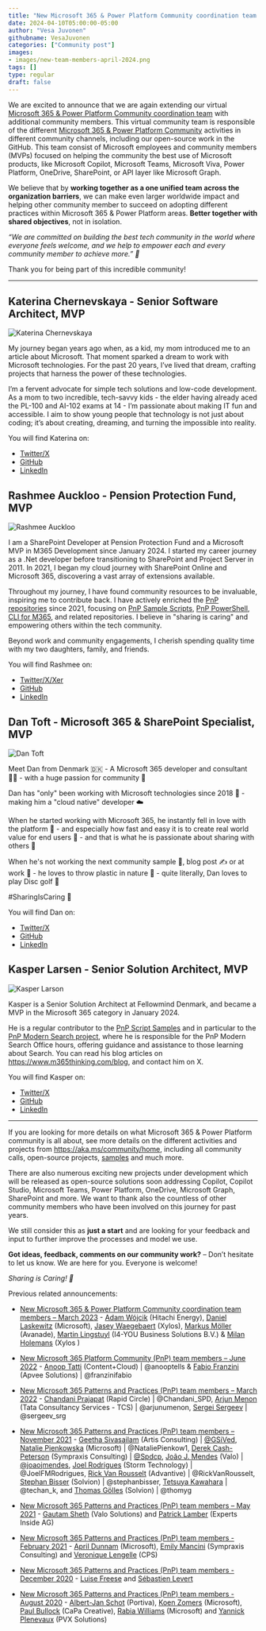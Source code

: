 ```yaml
---
title: "New Microsoft 365 & Power Platform Community coordination team members – April 2024"
date: 2024-04-10T05:00:00-05:00
author: "Vesa Juvonen"
githubname: VesaJuvonen
categories: ["Community post"]
images:
- images/new-team-members-april-2024.png
tags: []
type: regular
draft: false
---
```


We are excited to announce that we are again extending our virtual [Microsoft 365 & Power Platform Community coordination team](https://pnp.github.io/#team) with additional community members. This virtual community team is responsible of the different [Microsoft 365 & Power Platform Community](https://aka.ms/community/home) activities in different community channels, including our open-source work in the GitHub. This team consist of Microsoft employees and community members (MVPs) focused on helping the community the best use of Microsoft products, like Microsoft Copilot, Microsoft Teams, Microsoft Viva, Power Platform, OneDrive, SharePoint, or API layer like Microsoft Graph.

We believe that by **working together as a one unified team across the organization barriers**, we can make even larger worldwide impact and helping other community member to succeed on adopting different practices within Microsoft 365 & Power Platform areas. **Better together with shared objectives**, not in isolation.

*“We are committed on building the best tech community in the world where everyone feels welcome, and we help to empower each and every community member to achieve more.” 🧡*

Thank you for being part of this incredible community! 

------------------------------------------------------------------------

## Katerina Chernevskaya - Senior Software Architect, MVP

![Katerina Chernevskaya](images/katerinachernevskaya.png)

My journey began years ago when, as a kid, my mom introduced me to an article about Microsoft. That moment sparked a dream to work with Microsoft technologies. For the past 20 years, I’ve lived that dream, crafting projects that harness the power of these technologies. 

I’m a fervent advocate for simple tech solutions and low-code development. As a mom to two incredible, tech-savvy kids - the elder having already aced the PL-100 and AI-102 exams at 14 - I’m passionate about making IT fun and accessible. I aim to show young people that technology is not just about coding; it’s about creating, dreaming, and turning the impossible into reality.

You will find Katerina on:

* [Twitter/X](https://twitter.com/KaterinaCh79869)
* [GitHub](https://github.com/Katerina-Chernevskaya/)
* [LinkedIn](https://www.linkedin.com/in/katerinachernevskaya/)


## Rashmee Auckloo - Pension Protection Fund, MVP

![Rashmee Auckloo](images/reshmeeauckloo.png)

I am a SharePoint Developer at Pension Protection Fund and a Microsoft MVP in M365 Development since January 2024. I started my career journey as a .Net developer before transitioning to SharePoint and Project Server in 2011. In 2021, I began my cloud journey with SharePoint Online and Microsoft 365, discovering a vast array of extensions available.

Throughout my journey, I have found community resources to be invaluable, inspiring me to contribute back. I have actively enriched the [PnP repositories](https://github.com/pnp) since 2021, focusing on [PnP Sample Scripts](https://pnp.github.io/script-samples/), [PnP PowerShell](https://pnp.github.io/powershell/), [CLI for M365](https://pnp.github.io/cli-microsoft365/), and related repositories. I believe in "sharing is caring" and empowering others within the tech community.

Beyond work and community engagements, I cherish spending quality time with my two daughters, family, and friends.

You will find Rashmee on:

* [Twitter/X/Xer](https://twitter.com/ReshmeeAuckloo)
* [GitHub](https://github.com/reshmee011)
* [LinkedIn](https://www.linkedin.com/in/laskewitz/)

## Dan Toft - Microsoft 365 & SharePoint Specialist, MVP

![Dan Toft](images/dantoft.png)

Meet Dan from Denmark 🇩🇰  - A Microsoft 365 developer and consultant 🧑‍💻 - with a huge passion for community 🙌

Dan has "only" been working with Microsoft technologies since 2018 📅 - making him a "cloud native" developer ☁️

When he started working with Microsoft 365, he instantly fell in love with the platform 🎉 - and especially how fast and easy it is to create real world value for end users 🚀 - and that is what he is passionate about sharing with others 🙌

When he's not working the next community sample 🎉, blog post ✍️ or at work 🥱 - he loves to throw plastic in nature 🌳 - quite literally, Dan loves to play Disc golf 🥏

#SharingIsCaring 🙌

You will find Dan on:

* [Twitter/X](https://twitter.com/tanddant)
* [GitHub](https://github.com/Tanddant)
* [LinkedIn](https://www.linkedin.com/in/dan-toft/)

## Kasper Larsen - Senior Solution Architect, MVP

![Kasper Larson](images/kasperlarsen.png)

Kasper is a Senior Solution Architect at Fellowmind Denmark, and became a MVP in the Microsoft 365 category in January 2024.

He is a regular contributor to the [PnP Script Samples](https://pnp.github.io/script-samples/) and in particular to the [PnP Modern Search project](https://microsoft-search.github.io/pnp-modern-search/), where he is responsible for the PnP Modern Search Office hours, offering guidance and assistance to those learning about Search. You can read his blog articles on https://www.m365thinking.com/blog, and contact him on X.

You will find Kasper on:

* [Twitter/X](https://twitter.com/kasperbolarsen)
* [GitHub](https://github.com/kasperbolarsen)
* [LinkedIn](https://www.linkedin.com/in/kasperbolarsen/)


-----------------------------------------------------------------------

If you are looking for more details on what Microsoft 365 & Power Platform community is all about, see more details on the different activities and projects from https://aka.ms/community/home, including all community calls, open-source projects, [samples](https://aka.ms/community/samples) and much more.

There are also numerous exciting new projects under development which will be released as open-source solutions soon addressing Copilot, Copilot Studio, Microsoft Teams, Power Platform, OneDrive, Microsoft Graph, SharePoint and more. We want to thank also the countless of other community members who have been involved on this journey for past years. 

We still consider this as **just a start** and are looking for your feedback and input to further improve the processes and model we use.

**Got ideas, feedback, comments on our community work?** – Don’t hesitate to let us know. We are here for you. Everyone is welcome!

*Sharing is Caring! 🧡*

Previous related announcements:

- [New Microsoft 365 & Power Platform Community coordination team members – March 2023](https://pnp.github.io/blog/post/new-community-team-members-march-2023/) - [Adam Wójcik](https://www.linkedin.com/in/adam-w%C3%B3jcik-9b7777a6/) (Hitachi Energy), [Daniel Laskewitz](https://www.linkedin.com/in/laskewitz/) (Microsoft), [Jasey Waegebaert](https://www.linkedin.com/in/jwaegebaert/) (Xylos), [Markus Möller](https://www.linkedin.com/in/markus-moeller-25b72821/) (Avanade), [Martin Lingstuyl](https://www.linkedin.com/in/martinlingstuyl/) (I4-YOU Business Solutions B.V.) & [Milan Holemans](https://www.linkedin.com/in/milan-holemans/) (Xylos )

- [New Microsoft 365 Platform Community (PnP) team members – June 2022](https://pnp.github.io/blog/post/new-pnp-team-members-june-2022/) - [Anoop Tatti](https://twitter.com/anooptells) (Content+Cloud) | @anooptells & [Fabio Franzini](https://twitter.com/franzinifabio) (Apvee Solutions) | @franzinifabio

-   [New Microsoft 365 Patterns and Practices (PnP) team members – March 2022](https://techcommunity.microsoft.com/t5/microsoft-365-pnp-blog/new-microsoft-365-patterns-and-practices-pnp-team-members/ba-p/2953966) - [Chandani Prajapat](https://twitter.com/Chandani_SPD) (Rapid Circle) | @Chandani_SPD, [Arjun Menon](https://twitter.com/arjunumenon) (Tata Consultancy Services - TCS) | @arjunumenon, [Sergei Sergeev](https://twitter.com/sergeev_srg) | @sergeev_srg

-   [New Microsoft 365 Patterns and Practices (PnP) team members – November 2021](https://techcommunity.microsoft.com/t5/microsoft-365-pnp-blog/new-microsoft-365-patterns-and-practices-pnp-team-members/ba-p/2953966) - [Geetha Sivasailam](https://twitter.com/gsived)  (Artis Consulting) | [@GSiVed](https://techcommunity.microsoft.com/t5/user/viewprofilepage/user-id/384388),  [Natalie Pienkowska](https://twitter.com/NataliePienkow1) (Microsoft) | @NataliePienkow1, [Derek Cash-Peterson](https://twitter.com/spdcp) (Sympraxis Consulting) | [@Spdcp](https://techcommunity.microsoft.com/t5/user/viewprofilepage/user-id/386549), [João J. Mendes](https://twitter.com/joaojmendes) (Valo) | [@joaojmendes](https://techcommunity.microsoft.com/t5/user/viewprofilepage/user-id/442957), [Joel Rodrigues](https://twitter.com/JoelFMRodrigues) (Storm Technology) | @JoelFMRodrigues, [Rick Van Rousselt](https://twitter.com/RickVanRousselt) (Advantive) | @RickVanRousselt, [Stephan Bisser](https://twitter.com/stephanbisser) (Solvion) | @stephanbisser, [Tetsuya Kawahara](https://twitter.com/techan_k) | @techan_k, and [Thomas Gölles](https://twitter.com/thomyg)  (Solvion) | @thomyg

-   [New Microsoft 365 Patterns and Practices (PnP) team members – May 2021](https://techcommunity.microsoft.com/t5/forums/editpage/board-id/Microsoft365PnPBlog/message-id/263) - [Gautam Sheth](https://twitter.com/gautamdsheth) (Valo Solutions) and [Patrick Lamber](https://github.com/plamber) (Experts Inside AG)

-   [New Microsoft 365 Patterns and Practices (PnP) team members - February 2021](https://developer.microsoft.com/en-us/microsoft-365/blogs/new-microsoft-365-patterns-and-practices-pnp-team-members-february-2021/) - [April Dunnam](https://www.twitter.com/aprildunnam "https://www.twitter.com/aprildunnam") (Microsoft), [Emily Mancini](https://twitter.com/EEMancini) (Sympraxis Consulting) and [Veronique Lengelle](https://twitter.com/veronicageek) (CPS)

-   [New Microsoft 365 Patterns and Practices (PnP) team members - December 2020](https://developer.microsoft.com/en-us/microsoft-365/blogs/new-microsoft-365-patterns-and-practices-pnp-team-members-2/) - [Luise Freese](https://twitter.com/LuiseFreese) and [Sébastien Levert](https://twitter.com/sebastienlevert/)

-   [New Microsoft 365 Patterns and Practices (PnP) team members - August 2020](https://developer.microsoft.com/en-us/microsoft-365/blogs/new-microsoft-365-patterns-and-practices-pnp-team-members/) - [Albert-Jan Schot](https://twitter.com/appieschot) (Portiva), [Koen Zomers](https://twitter.com/koenzomers) (Microsoft), [Paul Bullock](https://twitter.com/pkbullock) (CaPa Creative), [Rabia Williams](https://twitter.com/williamsrabia) (Microsoft) and [Yannick Plenevaux](https://twitter.com/yp_code) (PVX Solutions)
